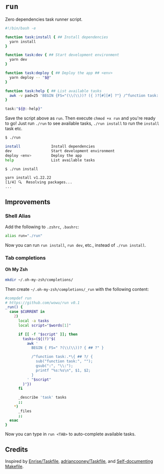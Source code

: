 # `run`

Zero dependencies task runner script.

```bash
#!/bin/bash -e

function task:install { ## Install dependencies
  yarn install
}

function task:dev { ## Start development environment
  yarn dev
}

function task:deploy { ## Deploy the app ## <env>
  yarn deploy -- "$@"
}

function task:help { ## List available tasks
  awk -v pad=25 'BEGIN {FS="(\\(\\))? ({ )?[#][#] ?"} /^function task:.*\{ [#][#] ?/ {sub("function task:", "", $1); printf "\033[36m%-"pad"s\033[0m %s\n", $1 " \033[32m" $3, $2}' "$0"
}

task:"${@:-help}"
```

Save the script above as `run`. Then execute `chmod +x run` and you're ready to go! Just run `./run` to see available tasks, `./run install` to run the `install` task etc.

```bash
$ ./run

install              Install dependencies
dev                  Start development environment
deploy <env>         Deploy the app
help                 List available tasks

$ ./run install

yarn install v1.22.22
[1/4] 🔍  Resolving packages...
...
```

## Improvements

### Shell Alias

Add the following to `.zshrc`, `.bashrc`:

```bash
alias run="./run"
```

Now you can run `run install`, `run dev`, etc., instead of `./run install`.

### Tab completions

#### Oh My Zsh

```bash
mkdir ~/.oh-my-zsh/completions/
```

Then create `~/.oh-my-zsh/completions/_run` with the following content:

```zsh
#compdef run
# https://github.com/wowu/run v0.1
_run() {
  case $CURRENT in
    2)
      local -a tasks
      local script="$words[1]"

      if [[ -f "$script" ]]; then
        tasks=(${(f)"$(
          awk '
            BEGIN { FS=" ?(\\(\\))? { ## ?" }

            /^function task:.*\{ ## ?/ {
              sub("function task:", "");
              gsub(":", "\\:");
              printf "%s:%s\n", $1, $2;
            }
          ' "$script"
        )"})
      fi

      _describe 'task' tasks
      ;;
    *)
      _files
      ;;
  esac
}
```

Now you can type in `run <TAB>` to auto-complete available tasks.

## Credits

Inspired by [Enrise/Taskfile](https://github.com/Enrise/Taskfile), [adriancooney/Taskfile](https://github.com/adriancooney/Taskfile), and [Self-documenting Makefile](https://marmelab.com/blog/2016/02/29/auto-documented-makefile.html).
